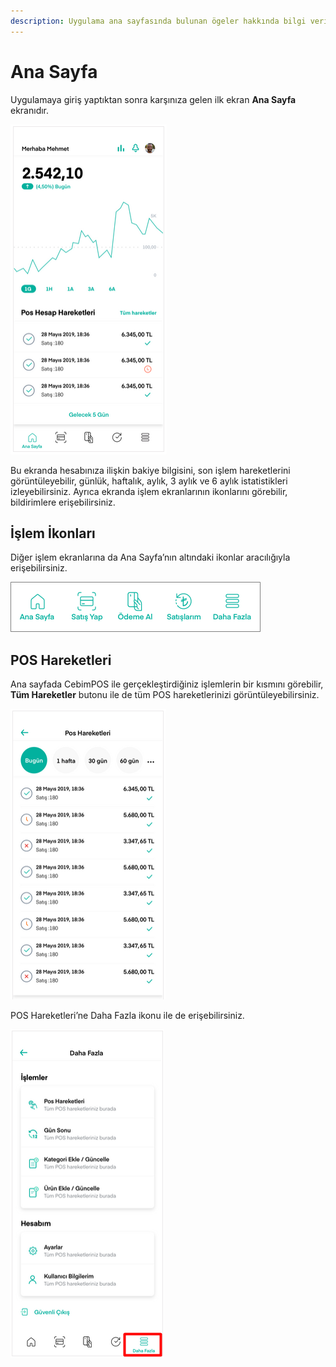 ```yaml
---
description: Uygulama ana sayfasında bulunan ögeler hakkında bilgi verir.
---
```


# Ana Sayfa

Uygulamaya giriş yaptıktan sonra karşınıza gelen ilk ekran **Ana Sayfa** ekranıdır.

![](../.gitbook/assets/9%20%281%29.png)

Bu ekranda hesabınıza ilişkin bakiye bilgisini, son işlem hareketlerini görüntüleyebilir, günlük, haftalık, aylık, 3 aylık ve 6 aylık istatistikleri izleyebilirsiniz. Ayrıca ekranda işlem ekranlarının ikonlarını görebilir, bildirimlere erişebilirsiniz.

## İşlem İkonları

Diğer işlem ekranlarına da Ana Sayfa’nın altındaki ikonlar aracılığıyla erişebilirsiniz.

![](../.gitbook/assets/10%20%281%29.png)

## POS Hareketleri

Ana sayfada CebimPOS ile gerçekleştirdiğiniz işlemlerin bir kısmını görebilir, **Tüm Hareketler** butonu ile de tüm POS hareketlerinizi görüntüleyebilirsiniz.

![](../.gitbook/assets/11%20%281%29.png)

POS Hareketleri’ne Daha Fazla ikonu ile de erişebilirsiniz.

![](../.gitbook/assets/12%20%281%29.png)

